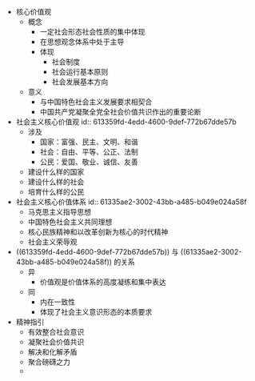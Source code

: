 - 核心价值观
	- 概念
		- 一定社会形态社会性质的集中体现
		- 在思想观念体系中处于主导
		- 体现
			- 社会制度
			- 社会运行基本原则
			- 社会发展基本方向
	- 意义
		- 与中国特色社会主义发展要求相契合
		- 中国共产党凝聚全党全社会价值共识作出的重要论断
- 社会主义核心价值观
  id:: 613359fd-4edd-4600-9def-772b67dde57b
	- 涉及
		- 国家：富强、民主、文明、和谐
		- 社会：自由、平等、公正、法制
		- 公民：爱国、敬业、诚信、友善
	- 建设什么样的国家
	- 建设什么样的社会
	- 培育什么样的公民
- 社会主义核心价值体系
  id:: 61335ae2-3002-43bb-a485-b049e024a58f
	- 马克思主义指导思想
	- 中国特色社会主义共同理想
	- 核心民族精神和以改革创新为核心的时代精神
	- 社会主义荣辱观
- ((613359fd-4edd-4600-9def-772b67dde57b)) 与 ((61335ae2-3002-43bb-a485-b049e024a58f)) 的关系
	- 异
		- 价值观是价值体系的高度凝练和集中表达
	- 同
		- 内在一致性
		- 体现了社会主义意识形态的本质要求
- 精神指引
	- 有效整合社会意识
	- 凝聚社会价值共识
	- 解决和化解矛盾
	- 聚合磅礴之力
	-